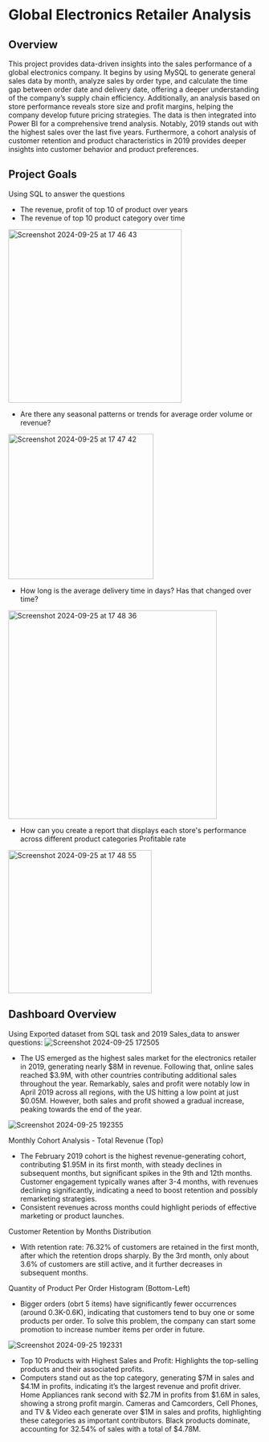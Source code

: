 # Global Electronics Retailer Analysis

## Overview
This project provides data-driven insights into the sales performance of a global electronics company. It begins by using MySQL to generate general sales data by month, analyze sales by order type, and calculate the time gap between order date and delivery date, offering a deeper understanding of the company’s supply chain efficiency. Additionally, an analysis based on store performance reveals store size and profit margins, helping the company develop future pricing strategies. The data is then integrated into Power BI for a comprehensive trend analysis. Notably, 2019 stands out with the highest sales over the last five years. Furthermore, a cohort analysis of customer retention and product characteristics in 2019 provides deeper insights into customer behavior and product preferences.

## Project Goals
Using SQL to answer the questions
* The revenue, profit of top 10 of product over years
* The revenue of top 10 product category over time

<img width="345" alt="Screenshot 2024-09-25 at 17 46 43" src="https://github.com/user-attachments/assets/36cc4bc4-044d-4660-b1e0-67947995ed2d">

* Are there any seasonal patterns or trends for average order volume or revenue?

<img width="289" alt="Screenshot 2024-09-25 at 17 47 42" src="https://github.com/user-attachments/assets/3b94ac14-344a-4cc2-8805-22a15cc12e51">

* How long is the average delivery time in days? Has that changed over time?

<img width="415" alt="Screenshot 2024-09-25 at 17 48 36" src="https://github.com/user-attachments/assets/38ddd63c-11d1-498e-836f-f8e0e101ad86">

* How can you create a report that displays each store's performance across different product categories Profitable rate

<img width="285" alt="Screenshot 2024-09-25 at 17 48 55" src="https://github.com/user-attachments/assets/b21861ee-78b8-4a64-89d3-8e4a31fbe828">


## Dashboard Overview
Using Exported dataset from SQL task and 2019 Sales_data to answer questions:
![Screenshot 2024-09-25 172505](https://github.com/user-attachments/assets/e201d14c-dcfb-4c4f-9a25-57b6ed055bed)
* The US emerged as the highest sales market for the electronics retailer in 2019, generating nearly $8M in revenue. Following that, online sales reached $3.9M, with other countries contributing additional sales throughout the year. Remarkably, sales and profit were notably low in April 2019 across all regions, with the US hitting a low point at just $0.05M. However, both sales and profit showed a gradual increase, peaking towards the end of the year.

![Screenshot 2024-09-25 192355](https://github.com/user-attachments/assets/6a57c82d-353d-4bd8-95b4-5fdeb958913f)

Monthly Cohort Analysis - Total Revenue (Top)
* The February 2019 cohort is the highest revenue-generating cohort, contributing $1.95M in its first month, with steady declines in subsequent months, but significant spikes in the 9th and 12th months. Customer engagement typically wanes after 3-4 months, with revenues declining significantly, indicating a need to boost retention and possibly remarketing strategies.
* Consistent revenues across months could highlight periods of effective marketing or product launches.

Customer Retention by Months Distribution
* With retention rate: 76.32% of customers are retained in the first month, after which the retention drops sharply. By the 3rd month, only about 3.6% of customers are still active, and it further decreases in subsequent months.

Quantity of Product Per Order Histogram (Bottom-Left)
* Bigger orders (obrt 5 items) have significantly fewer occurrences (around 0.3K-0.6K), indicating that customers tend to buy one or some products per order. To solve this problem, the company can start some promotion to increase number items per order in future.

![Screenshot 2024-09-25 192331](https://github.com/user-attachments/assets/e24c15e7-364d-458e-b5e0-413d5dce8b52)

* Top 10 Products with Highest Sales and Profit: Highlights the top-selling products and their associated profits.
* Computers stand out as the top category, generating $7M in sales and $4.1M in profits, indicating it’s the largest revenue and profit driver. Home Appliances rank second with $2.7M in profits from $1.6M in sales, showing a strong profit margin. Cameras and Camcorders, Cell Phones, and TV & Video each generate over $1M in sales and profits, highlighting these categories as important contributors.
Black products dominate, accounting for 32.54% of sales with a total of $4.78M.
